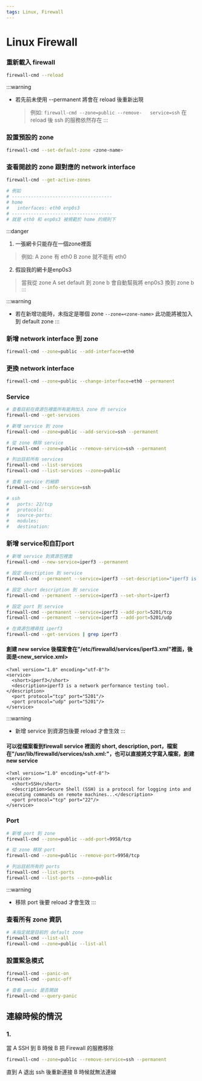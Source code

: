 ```yaml
---
tags: Linux, Firewall
---
```


# Linux Firewall

### 重新載入 firewall
```bash
firewall-cmd --reload
```
:::warning
+ 若先前未使用 --permanent 將會在 reload 後重新出現
    > 例如:
    > ```firewall-cmd --zone=public --remove-   service=ssh```
    > 在 reload 後 ssh 的服務依然存在
:::


### 設置預設的 zone
```bash
firewall-cmd --set-default-zone <zone-name>
```

### 查看開啟的 zone 跟對應的 network interface
```bash
firewall-cmd --get-active-zones

# 例如
# -------------------------------------
# home
#   interfaces: eth0 enp0s3
# -------------------------------------
# 就是 eth0 和 enp0s3 被規範於 home 的規則下
```

:::danger
1. 一張網卡只能存在一個zone裡面
> 例如:
> A zone 有 eth0
> B zone 就不能有 eth0

2. 假設我的網卡是enp0s3
> 當我從 zone A set default 到 zone b
> 會自動幫我將 enp0s3 換到 zone b
:::

:::warning
+ 若在新增功能時，未指定是哪個 zone ```--zone=<zone-name>``` 此功能將被加入到 default zone
:::

### 新增 network interface 到 zone
```bash
firewall-cmd --zone=public --add-interface=eth0
```

### 更換 network interface
```bash
firewall-cmd --zone=public --change-interface=eth0 --permanent
```

### Service


```bash
# 查看目前在資源包裡面所有能夠加入 zone 的 service
firewall-cmd --get-services

# 新增 service 到 zone
firewall-cmd --zone=public --add-service=ssh --permanent

# 從 zone 移除 service
firewall-cmd --zone=public --remove-service=ssh --permanent

# 列出目前所有 services
firewall-cmd --list-services
firewall-cmd --list-services --zone=public
```

```bash
# 查看 service 的細節
firewall-cmd --info-service=ssh

# ssh
#   ports: 22/tcp
#   protocols:
#   source-ports:
#   modules:
#   destination:
```
### 新增 service和自訂port
```bash
# 新增 service 到資源包裡面
firewall-cmd --new-service=iperf3 --permanent

# 設定 desctiption 到 service
firewall-cmd --permanent --service=iperf3 --set-description="iperf3 is a network performance testing tool"

# 設定 short description 到 service
firewall-cmd --permanent --service=iperf3 --set-short=iperf3

# 設定 port 到 service
firewall-cmd --permanent --service=iperf3 --add-port=5201/tcp
firewall-cmd --permanent --service=iperf3 --add-port=5201/udp

# 在資源包裡尋找 iperf3
firewall-cmd --get-services | grep iperf3
```
#### 創建 new service 後檔案會在"/etc/firewalld/services/iperf3.xml"裡面，後面是<new_service.xml>

```xml=
<?xml version="1.0" encoding="utf-8"?>
<service>
  <short>iperf3</short>
  <description>iperf3 is a network performance testing tool.</description>
  <port protocol="tcp" port="5201"/>
  <port protocol="udp" port="5201"/>
</service>
```
:::warning
+ 新增 service 到資源包後要 reload 才會生效
:::

#### 可以從檔案看到firewall service 裡面的 short, description, port，檔案在"/usr/lib/firewalld/services/ssh.xml:"，也可以直接將文字寫入檔案，創建 new service
```xml=
<?xml version="1.0" encoding="utf-8"?>
<service>
  <short>SSH</short>
  <description>Secure Shell (SSH) is a protocol for logging into and executing commands on remote machines...</description>
  <port protocol="tcp" port="22"/>
</service>
```

### Port
```bash
# 新增 port 到 zone
firewall-cmd --zone=public --add-port=9958/tcp

# 從 zone 移除 port
firewall-cmd --zone=public --remove-port=9958/tcp

# 列出目前所有的 ports
firewall-cmd --list-ports
firewall-cmd --list-ports --zone=public
```

:::warning
+ 移除 port 後要 reload 才會生效
:::


### 查看所有 zone 資訊
```bash
# 未指定就是目前的 default zone
firewall-cmd --list-all
firewall-cmd --zone=public --list-all
```



### 設置緊急模式
```bash
firewall-cmd --panic-on
firewall-cmd --panic-off

# 查看 panic 是否開啟
firewall-cmd --query-panic
```

## 連線時候的情況

### 1. 
當 A SSH 到 B 時候 B 把 Firewall 的服務移除
```bash
firewall-cmd --zone=public --remove-service=ssh --permanent
```
直到 A 退出 ssh 後重新連接 B 時候就無法連線

